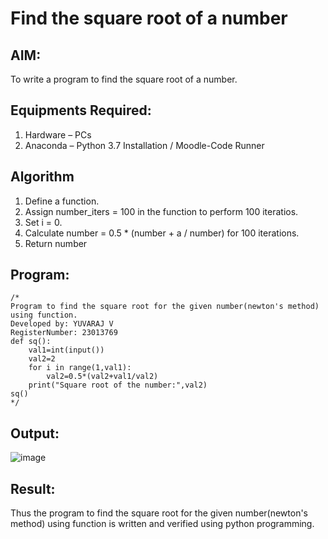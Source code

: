 # Find the square root of a number

## AIM:
To write a program to find the square root of a number.

## Equipments Required:
1. Hardware – PCs
2. Anaconda – Python 3.7 Installation / Moodle-Code Runner

## Algorithm
1. Define a function.
2. Assign number_iters = 100 in the function to perform 100 iteratios.
3. Set i = 0.
4. Calculate  number = 0.5 * (number + a / number) for 100 iterations.
5. Return number

## Program:
```
/*
Program to find the square root for the given number(newton's method) using function.
Developed by: YUVARAJ V
RegisterNumber: 23013769
def sq():
    val1=int(input())
    val2=2
    for i in range(1,val1):
        val2=0.5*(val2+val1/val2)
    print("Square root of the number:",val2)
sq()
*/
```

## Output:
![image](https://github.com/YuvarajVB/Square-root-of-a-number/assets/151488375/7a2f839a-58ac-4c58-8fea-2a868a4173ef)



## Result:
Thus the program to find the square root for the given number(newton's method) using function is written and verified using python programming.
